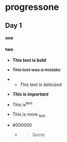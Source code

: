 # progressone
## Day 1

#### one
#### two
- **This text is bold**  
- ~~This text was a mistake~~
- - _This text is italicized_

 - ***This is important***

 - This is<sup>text</sup>

 - This is more <sub>text</sub>

 - #000000

   - >Quote
